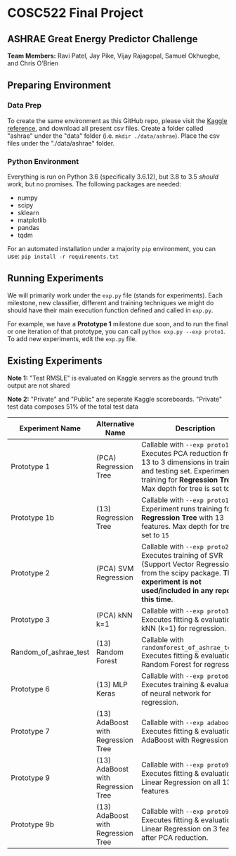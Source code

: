 # COSC522 Final Project
## ASHRAE Great Energy Predictor Challenge

**Team Members:** Ravi Patel, Jay Pike, Vijay Rajagopal, Samuel Okhuegbe, and Chris O’Brien

## Preparing Environment

### Data Prep

To create the same environment as this GitHub repo, please visit the [Kaggle reference](https://www.kaggle.com/c/ashrae-energy-prediction/data?select=train.csv), and download all present csv files. Create a folder called "ashrae" under the "data" folder (i.e. `mkdir ./data/ashrae`). Place the csv files under the "./data/ashrae" folder.

### Python Environment

Everything is run on Python 3.6 (specifically 3.6.12), but 3.8 to 3.5 _should_ work, but no promises. The following packages are needed:

* numpy
* scipy
* sklearn
* matplotlib
* pandas
* tqdm

For an automated installation under a majority `pip` environment, you can use: `pip install -r requirements.txt`

## Running Experiments

We will primarily work under the `exp.py` file (stands for experiments). Each milestone, new classifier, different and training techniques we might do should have their main execution function defined and called in `exp.py`. 

For example, we have a **Prototype 1** milestone due soon, and to run the final or one iteration of that prototype, you can call `python exp.py --exp proto1`. To add new experiments, edit the `exp.py` file.

## Existing Experiments

**Note 1:** "Test RMSLE" is evaluated on Kaggle servers as the ground truth output are not shared

**Note 2:** "Private" and "Public" are seperate Kaggle scoreboards. "Private" test data composes 51% of the total test data

| Experiment Name | Alternative Name  | Description | Validation RMSLE | R2 Score | Test RMSLE (Private/Public) |
| ----------- | ------------ | ----------- | ---------- | ---------- | ---------- |
| Prototype 1  |  (PCA) Regression Tree  | Callable with `--exp proto1`. Executes PCA reduction from 13 to 3 dimensions in training and testing set. Experiment runs training for **Regression Tree**. Max depth for tree is set to `15`       | 1.847 | 0.34399 | 2.439/2.215 |
| Prototype 1b  |  (13) Regression Tree  | Callable with `--exp proto1b`. Experiment runs training for **Regression Tree** with 13 features. Max depth for tree is set to `15`       | 1.337 | 0.94611 | 1.829/1.502 |
| Prototype 2 |  (PCA) SVM Regression  | Callable with `--exp proto2`. Executes training of SVR (Support Vector Regression) from the scipy package. **This experiment is not used/included in any reports at this time.**        | N/A | N/A |N/A |
| Prototype 3 |  (PCA) kNN k=1  | Callable with `--exp proto3`. Executes fitting & evaluation of kNN (k=1) for regression. | 1.5 | 0.14192 | 3.098/2.704 |
| Random_of_ashrae_test |  (13) Random Forest  | Callable with `randomforest_of_ashrae_test.py` Executes fitting & evaluation of Random Forest for regression. | 0.8 | N/A | 1.758/1.363 |
| Prototype 6 |  (13) MLP Keras   | Callable with `--exp proto6`. Executes training & evaluation of neural network for regression. | 2.2 | -0.0001895 | 2.306/2.239 |
| Prototype 7 |  (13) AdaBoost with Regression Tree   | Callable with `--exp adaboost_v1`. Executes fitting & evaluation of AdaBoost with Regression Trees | 1.329 | 0.9822 | 1.873/1.491 |
| Prototype 9 |  (13) AdaBoost with Regression Tree   | Callable with `--exp proto9`. Executes fitting & evaluation of Linear Regression on all 13 features | 3.795909891267558 | 0.0007017657329697613 | 4.340/3.792 |
| Prototype 9b |  (13) AdaBoost with Regression Tree   | Callable with `--exp proto9b`. Executes fitting & evaluation of Linear Regression on 3 features after PCA reduction. | 4.156 | 0.001486 | 4.115/4.059 |